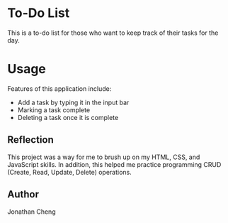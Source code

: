 # To-Do List
This is a to-do list for those who want to keep track of their tasks for the day.

# Usage
Features of this application include:
- Add a task by typing it in the input bar
- Marking a task complete
- Deleting a task once it is complete

## Reflection
This project was a way for me to brush up on my HTML, CSS, and JavaScript skills. In addition, this helped me practice programming CRUD (Create, Read, Update, Delete) operations. 

## Author
Jonathan Cheng
